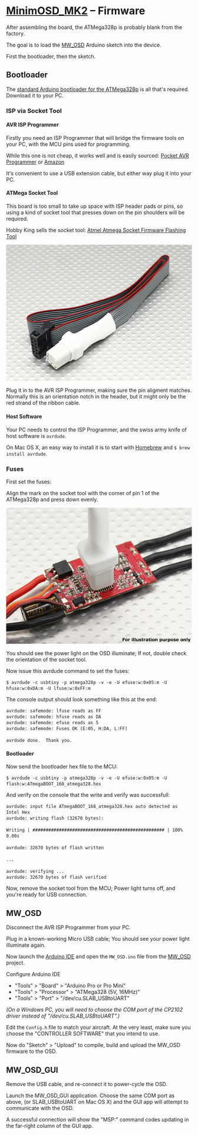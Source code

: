 # [MinimOSD\_MK2](README.md) – Firmware

After assembling the board, the ATMega328p is probably blank from the factory.

The goal is to load the [MW\_OSD](http://www.mwosd.com) Arduino sketch into the device.

First the bootloader, then the sketch.

## Bootloader

The [standard Arduino bootloader for the ATMega328p](https://github.com/arduino/Arduino/blob/master/hardware/arduino/avr/bootloaders/atmega/ATmegaBOOT_168_atmega328.hex) is all that's required. Download it to your PC.

### ISP via Socket Tool

#### AVR ISP Programmer

Firstly you need an ISP Programmer that will bridge the firmware tools on your PC, with the MCU pins used for programming.

While this one is not cheap, it works well and is easily sourced: [Pocket AVR Programmer](https://www.sparkfun.com/products/9825) or [Amazon](http://www.amazon.com/gp/product/B004G54E9I?psc=1&redirect=true&ref_=od_aui_detailpages01)

It's convenient to use a USB extension cable, but either way plug it into your PC.

#### ATMega Socket Tool

This board is too small to take up space with ISP header pads or pins, so using a kind of socket tool that presses down on the pin shoulders will be required.

Hobby King sells the socket tool: [Atmel Atmega Socket Firmware Flashing Tool](https://www.hobbyking.com/hobbyking/store/uh_viewItem.asp?idProduct=27195)

![socket tool](docs/socket-tool.jpg)

Plug it in to the AVR ISP Programmer, making sure the pin aligment matches. Normally this is an orientation notch in the header, but it might only be the red strand of the ribbon cable.

#### Host Software

Your PC needs to control the ISP Programmer, and the swiss army knife of host software is `avrdude`.

On Mac OS X, an easy way to install it is to start with [Homebrew](http://brew.sh) and `$ brew install avrdude`.

### Fuses

First set the fuses:

Align the mark on the socket tool with the corner of pin 1 of the ATMega328p and press down evenly.

![socket tool usage](docs/socket-tool-usage.jpg)

You should see the power light on the OSD illuminate; If not, double check the orientation of the socket tool.

Now issue this avrdude command to set the fuses:

    $ avrdude -c usbtiny -p atmega328p -v -e -U efuse:w:0x05:m -U hfuse:w:0xDA:m -U lfuse:w:0xFF:m

The console output should look something like this at the end:

    avrdude: safemode: lfuse reads as FF
    avrdude: safemode: hfuse reads as DA
    avrdude: safemode: efuse reads as 5
    avrdude: safemode: Fuses OK (E:05, H:DA, L:FF)
    
    avrdude done.  Thank you.
    

#### Bootloader

Now send the bootloader hex file to the MCU:

    $ avrdude -c usbtiny -p atmega328p -v -e -U efuse:w:0x05:m -U flash:w:ATmegaBOOT_168_atmega328.hex

And verify on the console that the write and verify was successfull:

    avrdude: input file ATmegaBOOT_168_atmega328.hex auto detected as Intel Hex
    avrdude: writing flash (32670 bytes):
    
    Writing | ################################################## | 100% 0.00s
    
    avrdude: 32670 bytes of flash written
    
    ...
    
    avrdude: verifying ...
    avrdude: 32670 bytes of flash verified

Now, remove the socket tool from the MCU; Power light turns off, and you're ready for USB connection.

## MW_OSD

Disconnect the AVR ISP Programmer from your PC.

Plug in a known-working Micro USB cable; You should see your power light illuminate again.

Now launch the [Arduino IDE](https://www.arduino.cc/en/Main/Software) and open the `MW_OSD.ino` file from the [MW\_OSD](http://www.mwosd.com) project.

Configure Arduino IDE

* "Tools" > "Board" > "Arduino Pro or Pro Mini"
* "Tools" > "Processor" > "ATMega328 (5V, 16MHz)"
* "Tools" > "Port" > "/dev/cu.SLAB\_USBtoUART"

_(On a Windows PC, you will need to choose the COM port of the CP2102 driver instead of "/dev/cu.SLAB\_USBtoUART".)_

Edit the `Config.h` file to match your aircraft. At the very least, make sure you choose the "CONTROLLER SOFTWARE" that you intend to use.

Now do "Sketch" > "Upload" to compile, build and upload the MW_OSD firmware to the OSD.

## MW\_OSD\_GUI

Remove the USB cable, and re-connect it to power-cycle the OSD.

Launch the MW\_OSD\_GUI application. Choose the same COM port as above, (or SLAB\_USBtoUART on Mac OS X) and the GUI app will attempt to communicate with the OSD.

A successful connection will show the "MSP:" command codes updating in the far-right column of the GUI app.
